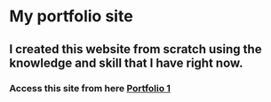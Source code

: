 # My portfolio site
## I created this website from scratch using the knowledge and skill that I have right now.
### Access this site from here [Portfolio 1](https://kushalpathak.com.np/My-Portfolio-1/index.html)
